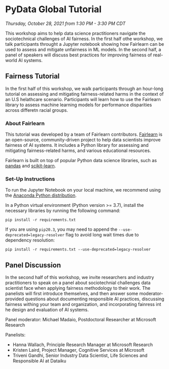 # PyData Global Tutorial

_Thursday, October 28, 2021 from 1:30 PM - 3:30 PM CDT_

This workshop aims to help data science practitioners navigate the sociotechnical challenges of AI fairness. In the first half othe workshop, we talk participants throught a Jupyter notebook showing how Fairlearn can be used to assess and mitigate unfairness in ML models. In the second half, a panel of speakers will discuss best practices for improving fairness of real-world AI systems.

## Fairness Tutorial

In the first half of this workshop, we walk participants through an hour-long tutorial on assessing and mitigating fairness-related harms in the context of an U.S helathcare scenario. Participants will learn how to use the Fairlearn library to assess machine learning models for performance disparities across differetn racial groups.

### About Fairlearn

This tutorial was developed by a team of Fairlearn contributors.
[Fairlearn](www.fairlearn.org) is an open-source, community-driven project to help data scientists improve fairness of AI systems. It includes a Python library for assessing and mitigating fairness-related harms, and various educational resources.

Fairlearn is built on top of popular Python data science libraries, such as [pandas](https://pandas.pydata.org/) and [scikit-learn](https://scikit-learn.org/stable/index.html).

### Set-Up Instructions

To run the Jupyter Notebook on your local machine, we recommend using the [Anaconda Python distribution](https://www.anaconda.com/products/individual).

In a Python virtual environment (Python version >= 3.7), install the necessary libraries by running the following command:

```
pip install -r requirements.txt
```

If you are using `pip20.3`, you may need to append the `--use-deprecated=legacy-resolver` flag to avoid long wait times due to dependency resolution:

```
pip install -r requirements.txt --use-deprecated=legacy-resolver
```


## Panel Discussion

In the second half of this workshop, we invite researchers and industry practitioners to speak on a panel about sociotechnial challenges data scientist face when applying fairness methodology to their work. The panelists will first introduce themselves, and then answer some moderator-provided questions about documenting responsible AI practices, discussing fairness withing your team and organization, and incorporating fainress int he design and evaluation of AI systems.

Panel moderator: Michael Madaio, Postdoctoral Researcher at Microsoft Research

Panelists:
- Hanna Wallach, Principle Research Manager at Microsoft Research
- Kristen Laird, Project Manager, Cognitive Services at Microsoft
- Triveni Gandhi, Senior Industry Data Scientist, Life Sciences and Responsible AI at Dataiku


